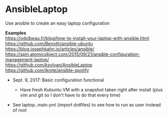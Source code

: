 # AnsibleLaptop
Use ansible to create an easy laptop configuration


**Examples**  
https://odolbeau.fr/blog/how-to-install-your-laptop-with-ansible.html  
https://github.com/Benoth/ansible-ubuntu  
https://blog.josephkahn.io/articles/ansible/  
https://spin.atomicobject.com/2015/09/21/ansible-configuration-management-laptop/  
https://github.com/ksylvan/AnsibleLaptop  
https://github.com/iknite/ansible-spotify  


 - Sept. 9, 2017: Basic configuration functional  
	- Have fresh Kubuntu VM with a snapshot taken right after install (plus vim and git so I don't have to do that every time)


- See laptop..main.yml (import dotfiles) to see how to run as user instead of root
